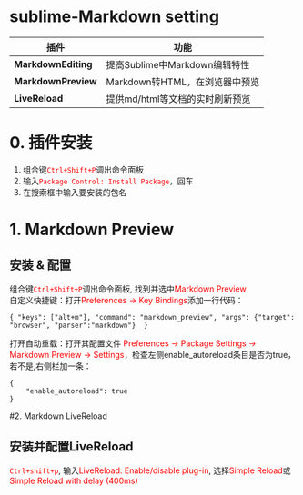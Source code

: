 # sublime-Markdown setting

| 插件 | 功能 |
|---- |---- |
|**MarkdownEditing**|提高Sublime中Markdown编辑特性|
|**MarkdownPreview**|Markdown转HTML，在浏览器中预览|
|**LiveReload**|提供md/html等文档的实时刷新预览|


# 0. 插件安装
1. 组合键<font color=#FF0000>`Ctrl+Shift+P`</font>调出命令面板  
2. 输入<font color=#FF0000>`Package Control: Install Package`</font>，回车  
3. 在搜索框中输入要安装的包名  

# 1. Markdown Preview
## 安装 & 配置
组合键<font color=#FF0000>`Ctrl+Shift+P`</font>调出命令面板, 找到并选中<font color=#FF0000>Markdown Preview</font>  
自定义快捷键：打开<font color=#FF0000>Preferences -> Key Bindings</font>添加一行代码：
``` 
{ "keys": ["alt+m"], "command": "markdown_preview", "args": {"target": "browser", "parser":"markdown"}  }
```
打开自动重载：打开其配置文件 <font color=#FF0000>Preferences -> Package Settings -> Markdown Preview -> Settings</font>，检查左侧enable_autoreload条目是否为true，若不是,右侧栏加一条：
```
{
    "enable_autoreload": true
}
```
#2. Markdown LiveReload
## 安装并配置LiveReload
<font color=FF0000>`Ctrl+shift+p`</font>, 输入<font color=#FF0000>LiveReload: Enable/disable plug-in</font>, 选择<font color=#FF0000>Simple Reload</font>或<font color=#FF0000>Simple Reload with delay (400ms)</font>